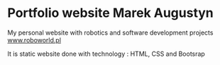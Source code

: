 # Portfolio website Marek Augustyn

My personal website with robotics and software development projects www.roboworld.pl

It is static website done with technology : HTML, CSS and Bootsrap
